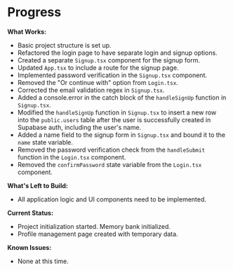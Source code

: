 # Progress

**What Works:**
- Basic project structure is set up.
- Refactored the login page to have separate login and signup options.
- Created a separate `Signup.tsx` component for the signup form.
- Updated `App.tsx` to include a route for the signup page.
- Implemented password verification in the `Signup.tsx` component.
- Removed the "Or continue with" option from `Login.tsx`.
- Corrected the email validation regex in `Signup.tsx`.
- Added a console.error in the catch block of the `handleSignUp` function in `Signup.tsx`.
- Modified the `handleSignUp` function in `Signup.tsx` to insert a new row into the `public.users` table after the user is successfully created in Supabase auth, including the user's name.
- Added a name field to the signup form in `Signup.tsx` and bound it to the `name` state variable.
- Removed the password verification check from the `handleSubmit` function in the `Login.tsx` component.
- Removed the `confirmPassword` state variable from the `Login.tsx` component.

**What's Left to Build:**
- All application logic and UI components need to be implemented.

**Current Status:**
- Project initialization started. Memory bank initialized.
- Profile management page created with temporary data.

**Known Issues:**
- None at this time.
